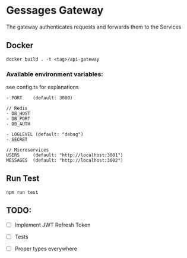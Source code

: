 # Gessages Gateway

The gateway authenticates requests and forwards them to the Services

## Docker

```
docker build . -t <tag>/api-gateway
```

### Available environment variables:

see config.ts for explanations

```
- PORT    (default: 3000)

// Redis
- DB_HOST
- DB_PORT
- DB_AUTH

- LOGLEVEL (default: "debug")
- SECRET

// Microservices
USERS     (default: "http://localhost:3001")
MESSAGES  (default: "http://localhost:3002")
```

## Run Test

```
npm run test
```

## TODO:

- [ ] Implement JWT Refresh Token
- [ ] Tests
- [ ] Proper types everywhere


